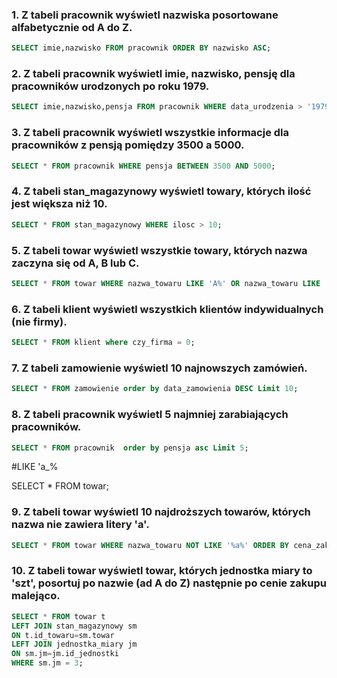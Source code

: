 ### 1. Z tabeli pracownik wyświetl nazwiska posortowane alfabetycznie od A do Z.


```sql
SELECT imie,nazwisko FROM pracownik ORDER BY nazwisko ASC;

```

### 2. Z tabeli pracownik wyświetl imie, nazwisko, pensję dla pracowników urodzonych po roku 1979.

```sql
SELECT imie,nazwisko,pensja FROM pracownik WHERE data_urodzenia > '1979-12-30';
```
### 3. Z tabeli pracownik wyświetl wszystkie informacje dla pracowników z pensją pomiędzy 3500 a 5000.
```sql
SELECT * FROM pracownik WHERE pensja BETWEEN 3500 AND 5000;

```
### 4. Z tabeli stan_magazynowy wyświetl towary, których ilość jest większa niż 10.
```sql
SELECT * FROM stan_magazynowy WHERE ilosc > 10;
```

### 5. Z tabeli towar wyświetl wszystkie towary, których nazwa zaczyna się od A, B lub C.
```sql
SELECT * FROM towar WHERE nazwa_towaru LIKE 'A%' OR nazwa_towaru LIKE 'B%' OR nazwa_towaru LIKE 'C%';
```

### 6. Z tabeli klient wyświetl wszystkich klientów indywidualnych (nie firmy).
```sql
SELECT * FROM klient where czy_firma = 0;
```

### 7. Z tabeli zamowienie wyświetl 10 najnowszych zamówień.
```sql
SELECT * FROM zamowienie order by data_zamowienia DESC Limit 10;
```
### 8. Z tabeli pracownik wyświetl 5 najmniej zarabiających pracowników.
```sql
SELECT * FROM pracownik  order by pensja asc Limit 5;
```
#LIKE 'a_%

SELECT * FROM towar;
### 9. Z tabeli towar wyświetl 10 najdroższych towarów, których nazwa nie zawiera litery 'a'.
```sql
SELECT * FROM towar WHERE nazwa_towaru NOT LIKE '%a%' ORDER BY cena_zakupu DESC LIMIT 10 ;
```
### 10. Z tabeli towar wyświetl towar, których jednostka miary to 'szt', posortuj po nazwie (ad A do Z) następnie po cenie zakupu malejąco.

```sql
SELECT * FROM towar t
LEFT JOIN stan_magazynowy sm
ON t.id_towaru=sm.towar
LEFT JOIN jednostka_miary jm
ON sm.jm=jm.id_jednostki
WHERE sm.jm = 3;
```

